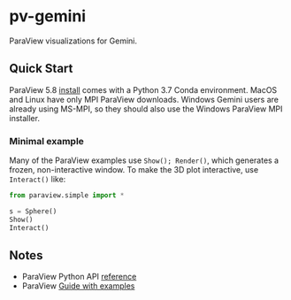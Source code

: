 # pv-gemini

ParaView visualizations for Gemini.

## Quick Start

ParaView 5.8
[install](https://www.paraview.org/download/)
comes with a Python 3.7 Conda environment.
MacOS and Linux have only MPI ParaView downloads.
Windows Gemini users are already using MS-MPI, so they should also use the Windows ParaView MPI installer.

### Minimal example

Many of the ParaView examples use `Show(); Render()`, which generates a frozen, non-interactive window.
To make the 3D plot interactive, use `Interact()` like:

```python
from paraview.simple import *

s = Sphere()
Show()
Interact()
```

## Notes

* ParaView Python API [reference](https://kitware.github.io/paraview-docs/latest/python/)
* ParaView [Guide with examples](https://www.paraview.org/paraview-guide/)
